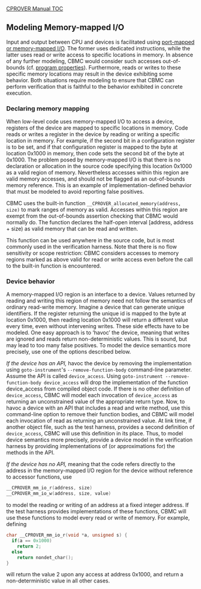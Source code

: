 [CPROVER Manual TOC](../../)

[comment]: <> (
\page modeling-mmio
)

## Modeling Memory-mapped I/O

Input and output between CPU and devices is facilitated using
[port-mapped or memory-mapped I/O](https://en.wikipedia.org/wiki/Memory-mapped_I/O).
The former uses dedicated instructions, while the latter uses read or write
access to specific locations in memory.
In absence of any further modeling, CBMC would consider such accesses
out-of-bounds (cf. [program properties](../../properties/)).
Furthermore, reads or writes to these specific memory locations may result in
the device exhibiting some behavior.
Both situations require modeling to ensure that CBMC can perform verification
that is faithful to the behavior exhibited in concrete execution.

### Declaring memory mapping

When low-level code uses memory-mapped I/O to access a device, registers of the
device are mapped to specific locations in memory. Code reads or writes a
register in the device by reading or writing a specific location in memory. For
example, if the second bit in a configuration register is to be set, and if that
configuration register is mapped to the byte at location 0x1000 in memory, then
code sets the second bit of the byte at 0x1000. The problem posed by
memory-mapped I/O is that there is no declaration or allocation in the source
code specifying this location 0x1000 as a valid region of memory. Nevertheless
accesses within this region are valid memory accesses, and should not be flagged
as an out-of-bounds memory reference. This is an example of
implementation-defined behavior that must be modeled to avoid reporting false
positives.

CBMC uses the built-in function `__CPROVER_allocated_memory(address, size)` to
mark ranges of memory as valid. Accesses within this region are exempt from the
out-of-bounds assertion checking that CBMC would normally do. The function
declares the half-open interval [address, address + size) as valid memory that
can be read and written.

This function can be used anywhere in the source code, but is most commonly used
in the verification harness. Note that there is no flow sensitivity or scope
restriction: CBMC considers accesses to memory regions marked as above valid for
read or write access even before the call to the built-in function is
encountered.

### Device behavior

A memory-mapped I/O region is an interface to a device. Values returned by
reading and writing this region of memory need not follow the semantics of
ordinary read-write memory. Imagine a device that can generate unique
identifiers. If the register returning the unique id is mapped to the byte at
location 0x1000, then reading location 0x1000 will return a different value
every time, even without intervening writes. These side effects have to be
modeled.  One easy approach is to ‘havoc’ the device, meaning that writes are
ignored and reads return non-deterministic values. This is sound, but may lead
to too many false positives. To model the device semantics more precisely, use
one of the options described below.

*If the device has an API,* havoc the device by removing the implementation
using `goto-instrument`'s `--remove-function-body` command-line parameter.
Assume the API is called `device_access`. Using
`goto-instrument --remove-function-body device_access` will drop the
implementation of the function device_access from compiled object code.
If there is no other definition of `device_access`, CBMC will model each
invocation of `device_access` as returning an unconstrained value of the
appropriate return type. Now, to havoc a device with an API that includes a read
and write method, use this command-line option to remove their function bodies,
and CBMC will model each invocation of read as returning an unconstrained value.
At link time, if another object file, such as the test harness, provides a
second definition of `device_access`, CBMC will use this definition in its
place. Thus, to model device semantics more precisely, provide a device model in
the verification harness by providing implementations of (or approximations for)
the methods in the API.

*If the device has no API,* meaning that the code refers directly to the address
in the memory-mapped I/O region for the device without reference to accessor
functions, use
```C
__CPROVER_mm_io_r(address, size)
__CPROVER_mm_io_w(address, size, value)
```
to model the reading or writing of an address at a fixed integer address. If the
test harness provides implementations of these functions, CBMC will use these
functions to model every read or write of memory. For example, defining
```C
char __CPROVER_mm_io_r(void *a, unsigned s) {
  if(a == 0x1000)
    return 2;
  else
    return nondet_char();
}
```
will return the value 2 upon any access at address 0x1000, and return a
non-deterministic value in all other cases.

